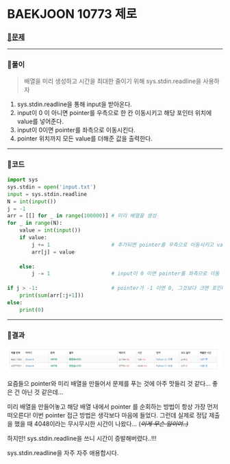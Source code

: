 # BAEKJOON 10773 제로

### [🏸문제](https://www.acmicpc.net/problem/10773) 

<hr>



### 💊풀이

> 배열을 미리 생성하고 시간을 최대한 줄이기 위해 sys.stdin.readline을 사용하자

1. sys.stdin.readline을 통해 input을 받아온다.
1. input이 0 이 아니면 pointer를 우측으로 한 칸 이동시키고 해당 포인터 위치에 value를 넣어준다.
1. input이 0이면 pointer를 좌측으로 이동시킨다.
1. pointer 위치까지 모든 value를 더해준 값을 출력한다.

<hr>

### 📌코드

```python
import sys
sys.stdin = open('input.txt')
input = sys.stdin.readline
N = int(input())
j = -1
arr = [[] for _ in range(100000)] # 미리 배열을 생성
for _ in range(N):
    value = int(input())
    if value:
        j += 1                    # 추가되면 pointer를 우측으로 이동시키고 value 추가
        arr[j] = value

    else:
        j -= 1                    # input이 0 이면 pointer를 좌측으로 이동

if j > -1:                        # pointer가 -1 이면 0, 그것보다 크면 포인터 +1 까지 더한 값 출력
    print(sum(arr[:j+1]))
else:
    print(0)
```

<hr>





### 🛀결과

![image-20220430225759954](readme.assets/image-20220430225759954.png)

요즘들으 pointer와 미리 배열을 만들어서 문제를 푸는 것에 아주 맛들리 것 같다... 좋은 건 아닌 것 같은데...

미리 배열을 만들어놓고 해당 배열 내에서 pointer 를 순회하는 방법이 항상 가장 먼저 떠오른다! 이번 pointer 접근 방법은 생각보다 마음에 들었다. 그런데 실제로 정답 제출을 했을 때 4048이라는 무시무시한 시간이 나왔다... (*~~이게 무슨 일이여..)~~* 

하지만! sys.stdin.readline을 쓰니 시간이 증발해버렸다..!!! 

sys.stdin.readline을 자주 자주 애용합시다.


